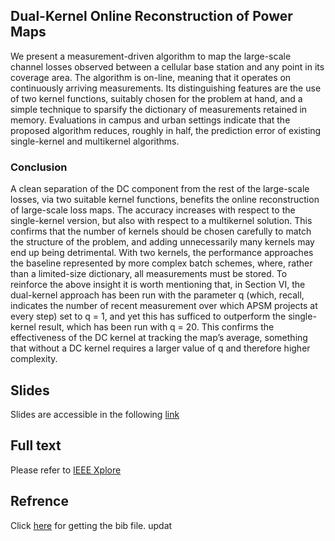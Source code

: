 ## Dual-Kernel Online Reconstruction of Power Maps
We present a measurement-driven algorithm to map
the large-scale channel losses observed between a cellular base
station and any point in its coverage area. The algorithm
is on-line, meaning that it operates on continuously arriving
measurements. Its distinguishing features are the use of two
kernel functions, suitably chosen for the problem at hand, and
a simple technique to sparsify the dictionary of measurements
retained in memory. Evaluations in campus and urban settings
indicate that the proposed algorithm reduces, roughly in half,
the prediction error of existing single-kernel and multikernel
algorithms.

### Conclusion
A clean separation of the DC component from the rest
of the large-scale losses, via two suitable kernel functions,
benefits the online reconstruction of large-scale loss maps. The
accuracy increases with respect to the single-kernel version,
but also with respect to a multikernel solution. This confirms
that the number of kernels should be chosen carefully to
match the structure of the problem, and adding unnecessarily
many kernels may end up being detrimental. With two kernels,
the performance approaches the baseline represented by more
complex batch schemes, where, rather than a limited-size
dictionary, all measurements must be stored.
To reinforce the above insight it is worth mentioning that,
in Section VI, the dual-kernel approach has been run with
the parameter q (which, recall, indicates the number of recent
measurement over which APSM projects at every step) set to
q = 1, and yet this has sufficed to outperform the single-kernel
result, which has been run with q = 20. This confirms the
effectiveness of the DC kernel at tracking the map’s average,
something that without a DC kernel requires a larger value of
q and therefore higher complexity.
## Slides
Slides are accessible in the following [link](https://github.com/RasoulNik/PowerMap/blob/master/GlobeCom18_Rasoul_v4.pdf)
## Full text
Please refer to [IEEE Xplore](https://ieeexplore.ieee.org/document/8647510)
## Refrence
Click [here](https://github.com/RasoulNik/PowerMap/blob/master/ref.bib) for getting the bib file.
updat
